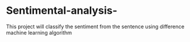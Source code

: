 # Sentimental-analysis-
This project will classify the sentiment from the sentence using difference machine learning algorithm
